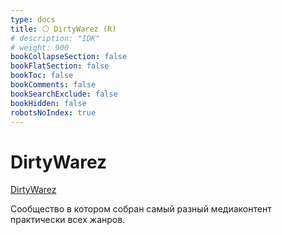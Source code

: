 ```yaml
---
type: docs
title: ⚪️ DirtyWarez (R)
# description: "IDK"
# weight: 900
bookCollapseSection: false
bookFlatSection: false
bookToc: false
bookComments: false
bookSearchExclude: false
bookHidden: false
robotsNoIndex: true
---
```


# DirtyWarez

[DirtyWarez](https://forum.dirtywarez.com/?nt)

Сообщество в котором собран самый разный медиаконтент практически всех жанров.
